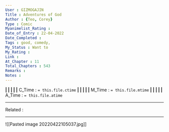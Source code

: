 ```yaml
---
User : GIZMOGAJIN
Title : Adventures of God
Author : {Teo, Corey}
Type : Comic
Myanimelist_Rating : 
Date_of_Entry : 22-04-2022 
Date_Completed : 
Tags : good, comedy, 
My_Status : Want to
My_Rating : 
Link : 
At_Chapter : 11
Total_Chapters : 543
Remarks : 
Notes : 
---
```


**|  |  |  |  |** C_Time : `= this.file.ctime` **|  |  |  |  |** M_Time : `= this.file.mtime` **|  |  |  |  |** A_Time : `= this.file.atime` 

---
Related : 

---
![[Pasted image 20220422105037.jpg]]